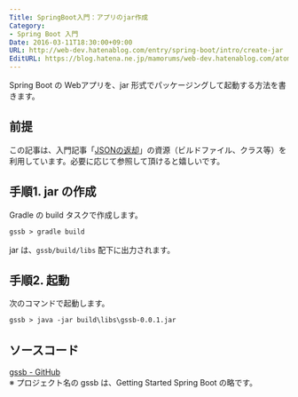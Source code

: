 ```yaml
---
Title: SpringBoot入門：アプリのjar作成
Category:
- Spring Boot 入門
Date: 2016-03-11T18:30:00+09:00
URL: http://web-dev.hatenablog.com/entry/spring-boot/intro/create-jar
EditURL: https://blog.hatena.ne.jp/mamorums/web-dev.hatenablog.com/atom/entry/10328749687179108483
---
```


Spring Boot の Webアプリを、jar 形式でパッケージングして起動する方法を書きます。


## 前提
この記事は、入門記事「[JSONの返却](/entry/spring-boot/intro/response-json)」の資源（ビルドファイル、クラス等）を利用しています。必要に応じて参照して頂けると嬉しいです。


## 手順1. jar の作成
Gradle の build タスクで作成します。

```txt
gssb > gradle build
```

jar は、`gssb/build/libs` 配下に出力されます。


## 手順2. 起動
次のコマンドで起動します。

```txt
gssb > java -jar build\libs\gssb-0.0.1.jar
```


## ソースコード
[gssb - GitHub](https://github.com/mamorum/blog/tree/master/code/gssb)  
※ プロジェクト名の gssb は、Getting Started Spring Boot の略です。
